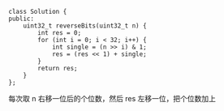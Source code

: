 ```
class Solution {
public:
    uint32_t reverseBits(uint32_t n) {
        int res = 0;
        for (int i = 0; i < 32; i++) {
            int single = (n >> i) & 1;
            res = (res << 1) + single;
        }
        return res;
    }
};
```

 每次取 n 右移一位后的个位数，然后 res 左移一位，把个位数加上